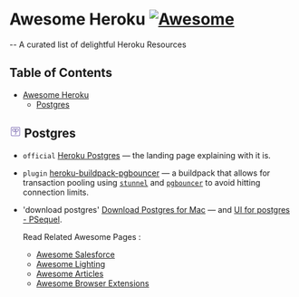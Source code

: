 
# Awesome Heroku  [![Awesome](https://cdn.rawgit.com/sindresorhus/awesome/d7305f38d29fed78fa85652e3a63e154dd8e8829/media/badge.svg)](https://github.com/sindresorhus/awesome)

-- A curated list of delightful Heroku Resources 



## Table of Contents  
* [Awesome Heroku](#awesome-heroku--)
  * [Postgres](#learning-salesforce-platform)



## <img width="21" height="21" src="images/postgres.png" /> Postgres

- `official` [Heroku Postgres](https://www.heroku.com/postgres) — the landing page explaining with it is.
- `plugin` [heroku-buildpack-pgbouncer](https://github.com/heroku/heroku-buildpack-pgbouncer) — a buildpack that allows for transaction pooling using [`stunnel`](https://www.stunnel.org/index.html) and [`pgbouncer`](https://wiki.postgresql.org/wiki/PgBouncer) to avoid hitting connection limits.
- 'download postgres' [Download Postgres for Mac](https://www.postgresql.org/download/macosx/) — and [UI for postgres - PSequel]( http://www.psequel.com/).


  Read Related Awesome Pages : 
  
   * [Awesome Salesforce](https://github.com/mailtoharshit/awesome-salesforce)
   * [Awesome Lighting](https://github.com/mailtoharshit/awesome-lighting)
   * [Awesome Articles](https://github.com/mailtoharshit/awesome-salesforce-articles)
   * [Awesome Browser Extensions](https://github.com/mailtoharshit/awesome-browser-extensions-for-salesforce/blob/master/README.md)
  
